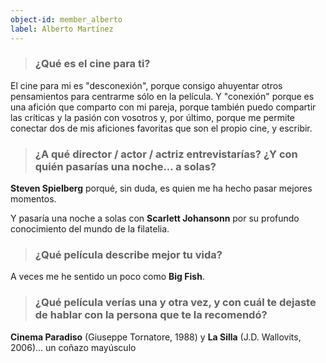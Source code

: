 ```yaml
---
object-id: member_alberto
label: Alberto Martínez
---
```


> ### ¿Qué es el cine para ti?

El cine para mi es "desconexión", porque consigo ahuyentar otros pensamientos para centrarme sólo en la película. Y "conexión" porque es una afición que comparto con mi pareja, porque también puedo compartir las críticas y la pasión con vosotros y, por último, porque me permite conectar dos de mis aficiones favoritas que son el propio cine, y escribir.

> ### ¿A qué director / actor / actriz entrevistarías? ¿Y con quién pasarías una noche... a solas?

**Steven Spielberg** porqué, sin duda, es quien me ha hecho pasar mejores momentos. 

Y pasaría una noche a solas con **Scarlett Johansonn** por su profundo conocimiento del mundo de la filatelia.

> ### ¿Qué película describe mejor tu vida?

A veces me he sentido un poco como **Big Fish**.

> ### ¿Qué película verías una y otra vez, y con cuál te dejaste de hablar con la persona que te la recomendó?

**Cinema Paradiso** (Giuseppe Tornatore, 1988) y **La Silla** (J.D. Wallovits, 2006)... un coñazo mayúsculo
